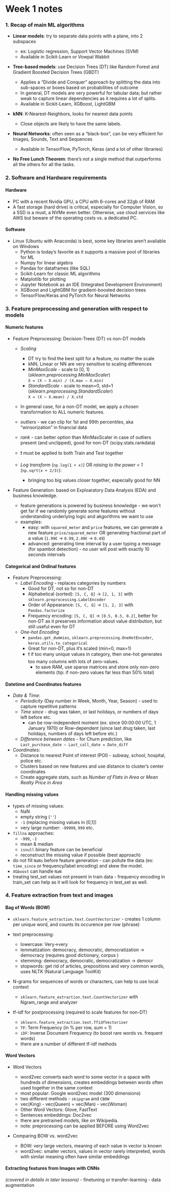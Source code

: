 # Week 1 notes

### 1. Recap of main ML algorithms

- **Linear models**: try to separate data points with a plane, into 2 subspaces
    - ex: Logistic regression, Support Vector Machines (SVM)
    - Available in Scikit-Learn or Vowpal Wabbit
- **Tree-based models**: use Decision Trees (DT) like Random Forest and Gradient Boosted Decision Trees (GBDT)
    - Applies a “Divide and Conquer” approach by splitting the data into sub-spaces or boxes based on probabilities of outcome
    - In general, DT models are very powerful for tabular data; but rather weak to capture linear dependencies as it requires a lot of splits.
    - Available in Sickit-Learn, XGBoost, LightGBM
- **kNN**: K-Nearest-Neighbors, looks for nearest data points
    - Close objects are likely to have the same labels.
- **Neural Networks**: often seen as a “black-box”, can be very efficient for Images, Sounds, Text and Sequences
    - Available in TensorFlow, PyTorch, Keras (and a lot of other libraries)

- **No Free Lunch Theorem**: there’s not a single method that outperforms all the others for all the tasks.

### 2. Software and Hardware requirements

#### Hardware
- PC with a recent Nvidia GPU, a CPU with 6-cores and 32gb of RAM
- A fast storage (hard drive) is critical, especially for Computer Vision, so a SSD is a must, a NVMe even better. Otherwise, use cloud services like AWS but beware of the operating costs vs. a dedicated PC.

#### Software
- Linux (Ubuntu with Anaconda) is best, some key libraries aren’t available on Windows
    - Python is today’s favorite as it supports a massive pool of libraries for ML
    - Numpy for linear algebra
    - Pandas for dataframes (like SQL)
    - Scikit-Learn for classic ML algorithms
    - Matplotlib for plotting
    - Jupyter Notebook as an IDE (Integrated Development Environment)
    - XGBoost and LightGBM for gradient-boosted decision trees
    - TensorFlow/Keras and PyTorch for Neural Networks

### 3. Feature preprocessing and generation with respect to models

#### Numeric features
- Feature Preprocessing: Decision-Trees (DT) vs non-DT models
    - *Scaling*
        - DT try to find the best split for a feature, no matter the scale
        - kNN, Linear or NN are very sensitive to scaling differences
        - *MinMaxScale* - scale to [0, 1] (*sklearn.preprocessing.MinMaxScaler*)  
        `X = (X — X.min) / (X.max — X.min)`
        - *StandardScale* - scale to mean=0, std=1 (*sklearn.preprocessing.StandardScaler*)  
        `X = (X — X.mean) / X.std`
    - In general case, for a non-DT model, we apply a chosen transformation to ALL numeric features.
    - *outliers* - we can clip for 1st and 99th percentiles, aka “winsorization” in financial data
    - *rank* - can better option than MinMaxScaler in case of outliers present (and unclipped), good for non-DT (scipy.stats.rankdata)
    
    - :exclamation: must be applied to both Train and Test together
    - *Log transform* (`np.log(1 + x)`) OR *raising to the power < 1* (`np.sqrt(x + 2/3)`):
        - bringing too big values closer together, especially good for NN

- Feature Generation: based on Exploaratory Data Analysis (EDA) and business knowledge.
    - feature generations is powered by business knowledge - we won't get far if we randomly generate some features without understanding underlying logic and akgorithms we want to use
    - examples: 
        - easy: with `squared_meter` and `price` features, we can generate a new feature `price/squared_meter` OR generating fractional part of a value (`1.99€` &rarr; `0.99`, `2.49€` &rarr; `0.49`)
        - advanced: generating time interval by a user typing a message (for spambot detection) - no user will post with exactly 10 seconds intervals

#### Categorical and Ordinal features
- Feature Preprocessing:
    - *Label Encoding* - replaces categories by numbers
        - Good for DT, not so for non-DT
        - Alphabetical (sorted): `[S, C, Q]` &rarr; `[2, 1, 3]` with `sklearn.preprocessing.LabelEncoder`
        - Order of Appearance: `[S, C, Q]` &rarr; `[1, 2, 3]` with `Pandas.factorize`
        - Frequency encoding: `[S, C, Q]` &rarr; `[0.5, 0.3, 0.2]`, better for non-DT as it preserves information about value distribution, but still useful even for DT
    - *One-hot Encoding*
        - `pandas.get_dummies`, `sklearn.preprocessing.OneHotEncoder`, `keras.utils.to_categorical`
        - Great for non-DT, plus it’s scaled (min=0, max=1)
        - :exclamation: if too many unique values in category, then one-hot generates too many columns with lots of zero-values.
            - to save RAM, use sparse matrices and store only non-zero elements (tip: if non-zero values far less than 50% total)

#### Datetime and Coordinates features
- *Date & Time*:
    - *Periodicity* (Day number in Week, Month, Year, Season) - used to capture repetitive patterns
    - *Time since* - drug was taken, or last holidays, or numbers of days left before etc.
        - can be row-independent moment (ex: since 00:00:00 UTC, 1 January 1970) or Row-dependent (since last drug taken, last holidays, numbers of days left before etc.)
    - *Difference between dates* - for Churn prediction, like `Last_purchase_date — Last_call_date = Date_diff`
- *Coordinates*:
    - Distance to nearest Point of interest (POI) - subway, school, hospital, police etc.
    - Clusters based on new features and use distance to cluster’s center coordinates
    - Create aggregate stats, such as *Number of Flats in Area* or *Mean Realty Price in Area*

#### Handling missing values
- types of missing values: 
    - NaN
    - empty string (`''`)
    - `-1` (replacing missing values in [0,1])
    - very large number: `-99999`, `999` etc.
- `fillna` approaches:
    - `-999`, `-1`
    - mean & median
    - `isnull` binary feature can be beneficial
    - reconstruct the missing value if possible (best approach)
- do not fill `NaNs` before feature generation - can pollute the data (ex: `time_since` or frequency/label encoding) and skew the model.
- `XGboost` can handle `NaN`
- treating test_set values not present in train data - frequency encoding in train_set can help as it will look for frequency in test_set as well.

### 4. Feature extraction from text and images

#### Bag of Words (BOW)
- `sklearn.feature_extraction.text.CountVectorizer` - creates 1 column per unique word, and counts its occurence per row (phrase)

- text preprocessing:
    - lowercase: Very->very
    - lemmatization: democracy, democratic, democratization -> democracy (requires good dictionary, corpus )
    - stemming: democracy, democratic, democratization -> democr
    - stopwords: get rid of articles, prepositions and very common words, uses NLTK (Natural Language ToolKit)

- N-grams for sequences of words or characters, can help to use local context
    - `sklearn.feature_extraction.text.CountVectorizer` with Ngram_range and analyzer

- tf-idf for postprocessing (required to scale features for non-DT)
    - `sklearn.feature_extraction.text.TfidfVectorizer`
    - `TF`: Term Frequency (in % per row, sum = 1)
    - `iDF`: Inverse Document Frequency (to boost rare words vs. frequent words)
    - there are a number of different tf-idf methods

#### Word Vectors
 - Word Vectors
    - word2vec converts each word to some vector in a space with hundreds of dimensions, creates embeddings between words often used together in the same context
    - most popular: Google word2vec model (300 dimensions)
    - two different methods - `skipgram` and `CBOW`
    - vec(King) - vec(Queen) = vec(Man) - vec(Woman)
    - Other Word Vectors: Glove, FastText
    - Sentences embeddings: Doc2vec
    - there are pretrained models, like on Wikipedia.
    - note: preprocessing can be applied BEFORE using Word2vec


- Comparing BOW vs. word2vec
    - BOW: very large vectors, meaning of each value in vector is known
    - word2vec: smaller vectors, values in vector rarely interpreted, words with similar meaning often have similar embeddings

#### Extracting features from Images with CNNs
*(covered in details in later lessons)*
    - finetuning or transfer-learning
    - data augmentation

